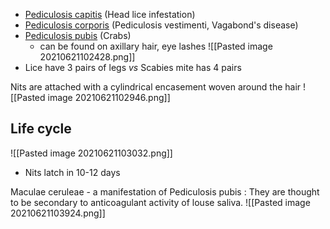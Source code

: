 -   [Pediculosis capitis](https://en.wikipedia.org/wiki/Pediculosis_capitis) (Head lice infestation)
-   [Pediculosis corporis](https://en.wikipedia.org/wiki/Pediculosis_corporis "Head lice infestation") (Pediculosis vestimenti, Vagabond's disease)
-   [Pediculosis pubis](https://en.wikipedia.org/wiki/Pediculosis_pubis "Pediculosis pubis") (Crabs)
	- can be found on axillary hair, eye lashes
![[Pasted image 20210621102428.png]]
- Lice have 3 pairs of legs *vs* Scabies mite has 4 pairs

Nits are attached with a cylindrical encasement woven around the hair
![[Pasted image 20210621102946.png]]

## Life cycle
![[Pasted image 20210621103032.png]]

- Nits latch in 10-12 days

Maculae ceruleae - a manifestation of Pediculosis pubis : They are thought to be secondary to anticoagulant activity of louse saliva.
![[Pasted image 20210621103924.png]]